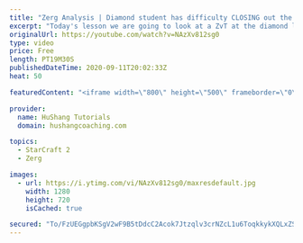 ```yaml
---
title: "Zerg Analysis | Diamond student has difficulty CLOSING out the MATCH [Starcraft 2]"
excerpt: "Today's lesson we are going to look at a ZvT at the diamond level focusing on the Zerg Analysis. The zerg manages to get into a very strong position but has difficulty closing it out. Let's learn how we can approach this scenario better!  Zerg Analysis | Diamond student has difficulty CLOSING out the"
originalUrl: https://youtube.com/watch?v=NAzXv812sg0
type: video
price: Free
length: PT19M30S
publishedDateTime: 2020-09-11T20:02:33Z
heat: 50

featuredContent: "<iframe width=\"800\" height=\"500\" frameborder=\"0\" src=\"https://www.youtube.com/embed/NAzXv812sg0\" allow=\"accelerometer; autoplay; encrypted-media; gyroscope; picture-in-picture\" allowfullscreen></iframe>"

provider:
  name: HuShang Tutorials
  domain: hushangcoaching.com

topics:
  - StarCraft 2
  - Zerg

images:
  - url: https://i.ytimg.com/vi/NAzXv812sg0/maxresdefault.jpg
    width: 1280
    height: 720
    isCached: true

secured: "To/FzUEGgpbKSgV2wF9B5tDdcC2Acok7Jtzqlv3crNZcL1u6ToqkkykXQLxZS0YrMZykbG0mXT+WI4l+nrgVP3tw+OCVyuagByq2+c6N7EBt/UbsxR4Hilq5mR9z2LCLf8IiHEcmah2rtT7iJV8GSTfeMdr0hAOe5bfR/YYHPXzynm/O5aINtUgmhFj/yZbZT0zaGHAKg+lwXIKjZcnzuQiQI0wyHryiuMFQ2XVJnQJILKZlR+6n7Qt0zppqrPEpj4ARiV9rIZTICOr17gtdV/FGsIXg+920eASZRy5Eb7b9KUTC8MMS42BbK/EwwWAl7mJ2JJ4fBBtl8PUkfZ41OL7Sz9ljQpzaMNcCPV40VGZGMx5NvNG4PDXPzRtrlJ3RFRU5vdRh9TPZIusa6ya+uRpcONQcbtEn1yWTZ3fzmYM=;0DplUEIWBz1EYgbQuue3eg=="
---
```


